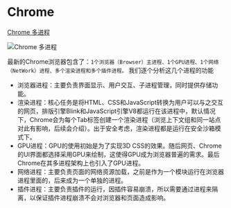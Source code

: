 <!--
 * @Author: tangdaoyong
 * @Date: 2021-04-14 14:54:15
 * @LastEditors: tangdaoyong
 * @LastEditTime: 2021-08-11 10:22:44
 * @Description: Chrome
-->
# Chrome

[Chrome 多进程](https://blog.csdn.net/weixin_42071117/article/details/104595132)

![Chrome 多进程](../Chrome多进程.png)

最新的Chrome浏览器包含了：`1个浏览器（Browser）主进程、1个GPU进程、1个网络（NetWork）进程、多个渲染进程和多个插件进程。`
我们逐个分析这几个进程的功能

* 浏览器进程：主要负责界面显示、用户交互、子进程管理，同时提供存储功能。
* 渲染进程：核心任务是将HTML、CSS和JavaScript转换为用户可以与之交互的网页，排版引擎Blink和JavaScript引擎V8都运行在该进程中，默认情况下，Chrome会为每个Tab标签创建一个渲染进程（浏览上下文组和同一站点对此有影响，后续会介绍）。出于安全考虑，渲染进程都是运行在安全沙箱模式下。
* GPU进程：GPU的使用初始是为了实现3D CSS的效果。随后网页、Chrome 的UI界面都选择采用GPU来绘制，这使得GPU成为浏览器普遍的需求。最后Chrome在其多进程架构上也引入了GPU进程。
* 网络进程：主要负责页面的网络资源加载，之前是作为一个模块运行在浏览器进程里面的，后来成为一个单独的进程。
* 插件进程：主要负责插件的运行，因插件容易崩溃，所以需要通过进程来隔离，以保证插件进程崩溃不会对浏览器和页面造成影响。